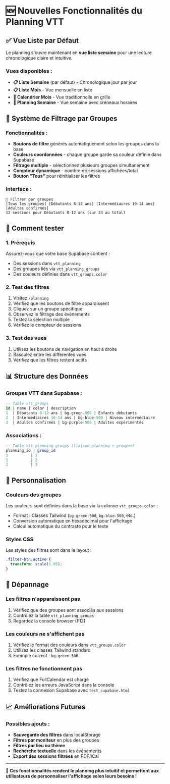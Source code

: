 # 🆕 Nouvelles Fonctionnalités du Planning VTT

## ✅ Vue Liste par Défaut

Le planning s'ouvre maintenant en **vue liste semaine** pour une lecture chronologique claire et intuitive.

### Vues disponibles :
- **📋 Liste Semaine** (par défaut) - Chronologique jour par jour
- **📋 Liste Mois** - Vue mensuelle en liste
- **📅 Calendrier Mois** - Vue traditionnelle en grille
- **📅 Planning Semaine** - Vue semaine avec créneaux horaires

## 🎯 Système de Filtrage par Groupes

### Fonctionnalités :
- **Boutons de filtre** générés automatiquement selon les groupes dans la base
- **Couleurs coordonnées** - chaque groupe garde sa couleur définie dans Supabase
- **Filtrage multiple** - sélectionnez plusieurs groupes simultanément
- **Compteur dynamique** - nombre de sessions affichées/total
- **Bouton "Tous"** pour réinitialiser les filtres

### Interface :
```
🎯 Filtrer par groupes
[Tous les groupes] [Débutants 8-12 ans] [Intermédiaires 10-14 ans] [Adultes confirmés]
12 sessions pour Débutants 8-12 ans (sur 24 au total)
```

## 🔧 Comment tester

### 1. Prérequis
Assurez-vous que votre base Supabase contient :
- Des sessions dans `vtt_planning`
- Des groupes liés via `vtt_planning_groups`
- Des couleurs définies dans `vtt_groups.color`

### 2. Test des filtres
1. Visitez `/planning`
2. Vérifiez que les boutons de filtre apparaissent
3. Cliquez sur un groupe spécifique
4. Observez le filtrage des événements
5. Testez la sélection multiple
6. Vérifiez le compteur de sessions

### 3. Test des vues
1. Utilisez les boutons de navigation en haut à droite
2. Basculez entre les différentes vues
3. Vérifiez que les filtres restent actifs

## 📊 Structure des Données

### Groupes VTT dans Supabase :
```sql
-- Table vtt_groups
id | name | color | description
1  | Débutants 8-12 ans | bg-green-500 | Enfants débutants
2  | Intermédiaires 10-14 ans | bg-blue-500 | Niveau intermédiaire
3  | Adultes confirmés | bg-purple-500 | Adultes expérimentés
```

### Associations :
```sql
-- Table vtt_planning_groups (liaison planning ↔ groupes)
planning_id | group_id
1          | 1
1          | 2
2          | 3
```

## 🎨 Personnalisation

### Couleurs des groupes
Les couleurs sont définies dans la base via la colonne `vtt_groups.color` :
- Format : Classes Tailwind (`bg-green-500`, `bg-blue-500`, etc.)
- Conversion automatique en hexadécimal pour l'affichage
- Calcul automatique du contraste pour le texte

### Styles CSS
Les styles des filtres sont dans le layout :
```css
.filter-btn.active {
  transform: scale(1.05);
}
```

## 🐛 Dépannage

### Les filtres n'apparaissent pas
1. Vérifiez que des groupes sont associés aux sessions
2. Contrôlez la table `vtt_planning_groups`
3. Regardez la console browser (F12)

### Les couleurs ne s'affichent pas
1. Vérifiez le format des couleurs dans `vtt_groups.color`
2. Utilisez les classes Tailwind standard
3. Exemple correct : `bg-green-500`

### Les filtres ne fonctionnent pas
1. Vérifiez que FullCalendar est chargé
2. Contrôlez les erreurs JavaScript dans la console
3. Testez la connexion Supabase avec `test_supabase.html`

## 📈 Améliorations Futures

### Possibles ajouts :
- **Sauvegarde des filtres** dans localStorage
- **Filtres par moniteur** en plus des groupes
- **Filtres par lieu ou thème**
- **Recherche textuelle** dans les événements
- **Export des sessions filtrées** en PDF/iCal

---

**🎯 Ces fonctionnalités rendent le planning plus intuitif et permettent aux utilisateurs de personnaliser l'affichage selon leurs besoins !**


